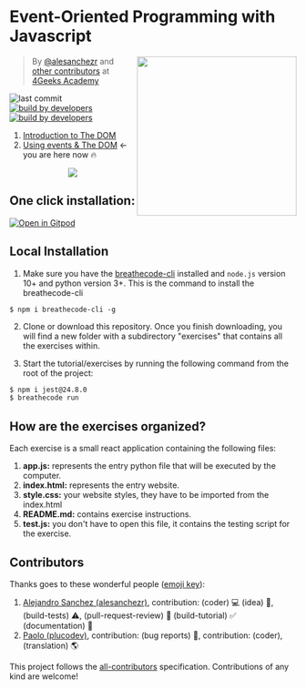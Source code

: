 # Event-Oriented Programming with Javascript

<a href="https://www.4geeksacademy.co"><img height="280" align="right" src="https://github.com/4GeeksAcademy/javascript-events-tutorial-exercises/blob/master/.breathecode/assets/badge.png?raw=true"></a>

> By [@alesanchezr](https://twitter.com/alesanchezr) and [other contributors](https://github.com/4GeeksAcademy/javascript-events-tutorial-exercises/graphs/contributors) at [4Geeks Academy](https://4geeksacademy.co/)

![last commit](https://img.shields.io/github/last-commit/4geeksacademy/javascript-arrays-exercises-tutorial)
[![build by developers](https://img.shields.io/badge/build_by-Developers-blue)](https://breatheco.de)
[![build by developers](https://img.shields.io/twitter/follow/4geeksacademy?style=social&logo=twitter)](https://twitter.com/4geeksacademy)


1. [Introduction to The DOM](https://github.com/4GeeksAcademy/javascript-dom-tutorial-exercises)
2. [Using events & The DOM](https://github.com/4GeeksAcademy/javascript-events-tutorial-exercises) ← you are here now 🔥

<p align="center">
  <img src="https://raw.githubusercontent.com/4GeeksAcademy/react-exercises/master/preview.gif">
</p>

<h2>One click installation:</h2>

[![Open in Gitpod](https://gitpod.io/button/open-in-gitpod.svg)](https://gitpod.io#https://github.com/4GeeksAcademy/javascript-events-tutorial-exercises.git)


## Local Installation

1) Make sure you have the [breathecode-cli](https://github.com/breatheco-de/breathecode-cli) installed and `node.js` version 10+ and python version 3+. This is the command to install the breathecode-cli
```
$ npm i breathecode-cli -g
```

2) Clone or download this repository. Once you finish downloading, you will find a new folder with a subdirectory "exercises" that contains all the exercises within.

3) Start the tutorial/exercises by running the following command from the root of the project:

```sh
$ npm i jest@24.8.0
$ breathecode run
```

## How are the exercises organized?

Each exercise is a small react application containing the following files:

1. **app.js:** represents the entry python file that will be executed by the computer.
1. **index.html:** represents the entry website.
1. **style.css:** your website styles, they have to be imported from the index.html
2. **README.md:** contains exercise instructions.
3. **test.js:** you don't have to open this file, it contains the testing script for the exercise.

## Contributors

Thanks goes to these wonderful people ([emoji key](https://github.com/kentcdodds/all-contributors#emoji-key)):

1. [Alejandro Sanchez (alesanchezr)](https://github.com/alesanchezr), contribution: (coder) :computer: (idea) 🤔, (build-tests) :warning:, (pull-request-review) :eyes: (build-tutorial) :white_check_mark: (documentation) :book:
2. [Paolo (plucodev)](https://github.com/plucodev), contribution: (bug reports) :bug:, contribution: (coder), (translation) :earth_americas:

This project follows the
[all-contributors](https://github.com/kentcdodds/all-contributors)
specification. Contributions of any kind are welcome!
